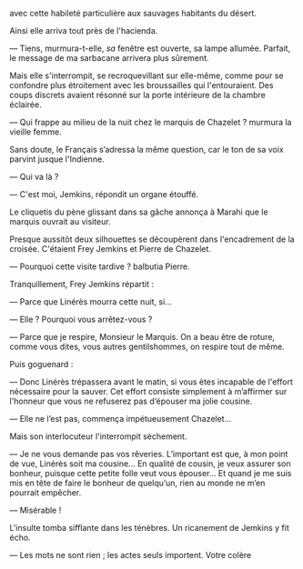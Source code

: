 avec cette habileté particulière aux sauvages habitants du désert.

Ainsi elle arriva tout près de l'hacienda.

— Tiens, murmura-t-elle, _sa_ fenêtre est ouverte, sa lampe allumée. Parfait, le message de ma sarbacane arrivera plus sûrement.

Mais elle s'interrompit, se recroquevillant sur elle-même, comme pour se
confondre plus étroitement avec les broussailles qui l'entouraient. Des coups
discrets avaient résonné sur la porte intérieure de la chambre éclairée.

— Qui frappe au milieu de la nuit chez le marquis de Chazelet ? murmura la vieille femme.

Sans doute, le Français s’adressa la même question, car le ton de sa voix
parvint jusque l'Indienne.

— Qui va là ?

— C'est moi, Jemkins, répondit un organe étouffé.

Le cliquetis du pène glissant dans sa gâche annonça à Marahi que le
marquis ouvrait au visiteur.

Presque aussitôt deux silhouettes se découpèrent dans l'encadrement de la croisée. C'étaient Frey Jemkins et Pierre de Chazelet.

— Pourquoi cette visite tardive ? balbutia Pierre.

Tranquillement, Frey Jemkins répartit :

— Parce que Linérès mourra cette nuit, si...

— Elle ? Pourquoi vous arrêtez-vous ?

— Parce que je respire, Monsieur le Marquis. On a beau être de roture,
comme vous dites, vous autres gentilshommes, on respire tout de même.

Puis goguenard :

— Donc Linérès trépassera avant le matin, si vous ètes incapable de l'effort nécessaire pour la sauver. Cet effort consiste simplement à m’affirmer sur l'honneur que vous ne refuserez pas d‘épouser ma jolie cousine.

— Elle ne l’est pas, commença impétueusement Chazelet...

Mais son interlocuteur l'interrompit sèchement.

— Je ne vous demande pas vos rêveries. L’important est que, à mon point de vue, Linérès soit ma cousine... En qualité de cousin, je veux assurer son bonheur, puisque cette petite folle veut vous épouser... Et quand je me suis mis en tête de faire le bonheur de quelqu’un, rien au monde ne m’en pourrait empêcher.

— Misérable !

L'insulte tomba sifflante dans les ténèbres. Un ricanement de Jemkins y fit écho.

— Les mots ne sont rien ; les actes seuls importent. Votre colère
